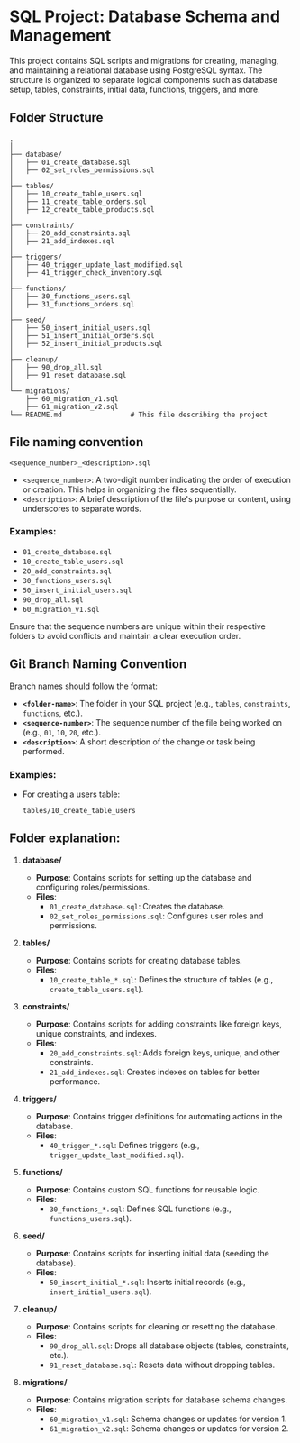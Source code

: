 # SQL Project: Database Schema and Management

This project contains SQL scripts and migrations for creating, managing, and maintaining a relational database using PostgreSQL syntax. The structure is organized to separate logical components such as database setup, tables, constraints, initial data, functions, triggers, and more.

## Folder Structure
```
.
│
├── database/
│   ├── 01_create_database.sql
│   ├── 02_set_roles_permissions.sql
│
├── tables/
│   ├── 10_create_table_users.sql
│   ├── 11_create_table_orders.sql
│   ├── 12_create_table_products.sql
│
├── constraints/
│   ├── 20_add_constraints.sql
│   ├── 21_add_indexes.sql
│
├── triggers/
│   ├── 40_trigger_update_last_modified.sql
│   ├── 41_trigger_check_inventory.sql
│
├── functions/
│   ├── 30_functions_users.sql
│   ├── 31_functions_orders.sql
│
├── seed/
│   ├── 50_insert_initial_users.sql
│   ├── 51_insert_initial_orders.sql
│   ├── 52_insert_initial_products.sql
│
├── cleanup/
│   ├── 90_drop_all.sql
│   ├── 91_reset_database.sql
│
└── migrations/
    ├── 60_migration_v1.sql
    ├── 61_migration_v2.sql
└── README.md                 # This file describing the project
```
## File naming convention
```
<sequence_number>_<description>.sql
```

- `<sequence_number>`: A two-digit number indicating the order of execution or creation. This helps in organizing the files sequentially.
- `<description>`: A brief description of the file's purpose or content, using underscores to separate words.

### Examples:
- `01_create_database.sql`
- `10_create_table_users.sql`
- `20_add_constraints.sql`
- `30_functions_users.sql`
- `50_insert_initial_users.sql`
- `90_drop_all.sql`
- `60_migration_v1.sql`

Ensure that the sequence numbers are unique within their respective folders to avoid conflicts and maintain a clear execution order.

## Git Branch Naming Convention
Branch names should follow the format:
- **`<folder-name>`**: The folder in your SQL project (e.g., `tables`, `constraints`, `functions`, etc.).
- **`<sequence-number>`**: The sequence number of the file being worked on (e.g., `01`, `10`, `20`, etc.).
- **`<description>`**: A short description of the change or task being performed.

### Examples:
- For creating a users table:
  ```plaintext
  tables/10_create_table_users

## Folder explanation:
1. **database/**
    - **Purpose**: Contains scripts for setting up the database and configuring roles/permissions.
    - **Files**:
        - `01_create_database.sql`: Creates the database.
        - `02_set_roles_permissions.sql`: Configures user roles and permissions.

2. **tables/**
    - **Purpose**: Contains scripts for creating database tables.
    - **Files**:
        - `10_create_table_*.sql`: Defines the structure of tables (e.g., `create_table_users.sql`).

3. **constraints/**
    - **Purpose**: Contains scripts for adding constraints like foreign keys, unique constraints, and indexes.
    - **Files**:
        - `20_add_constraints.sql`: Adds foreign keys, unique, and other constraints.
        - `21_add_indexes.sql`: Creates indexes on tables for better performance.

4. **triggers/**
    - **Purpose**: Contains trigger definitions for automating actions in the database.
    - **Files**:
        - `40_trigger_*.sql`: Defines triggers (e.g., `trigger_update_last_modified.sql`).

5. **functions/**
    - **Purpose**: Contains custom SQL functions for reusable logic.
    - **Files**:
        - `30_functions_*.sql`: Defines SQL functions (e.g., `functions_users.sql`).

6. **seed/**
    - **Purpose**: Contains scripts for inserting initial data (seeding the database).
    - **Files**:
        - `50_insert_initial_*.sql`: Inserts initial records (e.g., `insert_initial_users.sql`).

7. **cleanup/**
    - **Purpose**: Contains scripts for cleaning or resetting the database.
    - **Files**:
        - `90_drop_all.sql`: Drops all database objects (tables, constraints, etc.).
        - `91_reset_database.sql`: Resets data without dropping tables.

8. **migrations/**
    - **Purpose**: Contains migration scripts for database schema changes.
    - **Files**:
        - `60_migration_v1.sql`: Schema changes or updates for version 1.
        - `61_migration_v2.sql`: Schema changes or updates for version 2.
